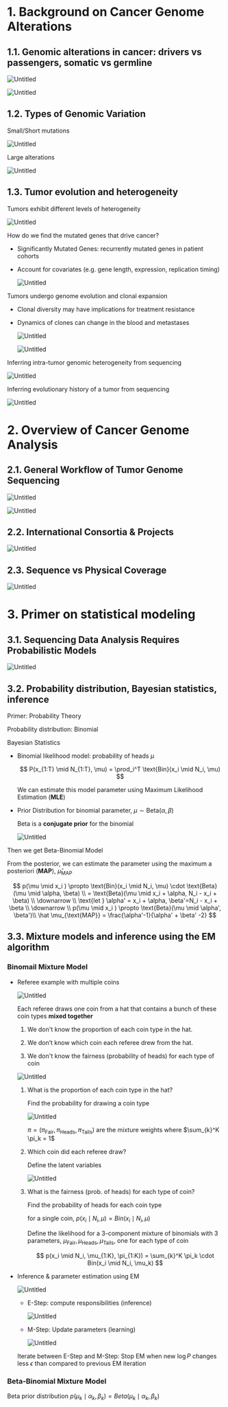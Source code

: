 # 1. Background on Cancer Genome Alterations

## 1.1. Genomic alterations in cancer: drivers vs passengers, somatic vs germline

![Untitled](pictures/Lecture1_01.png)

![Untitled](pictures/Lecture1_02.png)

## 1.2. Types of Genomic Variation

Small/Short mutations

![Untitled](pictures/Lecture1_03.png)

Large alterations
            
![Untitled](pictures/Lecture1_04.png)
            
## 1.3. Tumor evolution and heterogeneity

Tumors exhibit different levels of heterogeneity

![Untitled](pictures/Lecture1_05.png)

How do we find the mutated genes that drive cancer?

- Significantly Mutated Genes: recurrently mutated genes in patient cohorts
- Account for covariates (e.g. gene length, expression, replication timing)

    ![Untitled](pictures/Lecture1_06.png)
        
Tumors undergo genome evolution and clonal expansion

- Clonal diversity may have implications for treatment resistance
- Dynamics of clones can change in the blood and metastases
    
    ![Untitled](pictures/Lecture1_07.png)
    
    ![Untitled](pictures/Lecture1_08.png)
        
Inferring intra-tumor genomic heterogeneity from sequencing

![Untitled](pictures/Lecture1_09.png)

Inferring evolutionary history of a tumor from sequencing

![Untitled](pictures/Lecture1_10.png)
        
# 2. Overview of Cancer Genome Analysis

## 2.1. General Workflow of Tumor Genome Sequencing

![Untitled](pictures/Lecture1_11.png)

![Untitled](pictures/Lecture1_12.png)
        
## 2.2. International Consortia & Projects

![Untitled](pictures/Lecture1_13.png)
        
## 2.3. Sequence vs Physical Coverage

![Untitled](pictures/Lecture1_14.png)
        
# 3. Primer on statistical modeling

## 3.1. Sequencing Data Analysis Requires Probabilistic Models

![Untitled](pictures/Lecture1_15.png)
 
## 3.2. Probability distribution, Bayesian statistics, inference

Primer: Probability Theory

Probability distribution: Binomial

Bayesian Statistics

- Binomial likelihood model: probability of heads $\mu$
        
    $$
    P(x_{1:T} \mid N_{1:T}, \mu) = \prod_i^T \text{Bin}(x_i \mid N_i, \mu) 
    $$
    
    We can estimate this model parameter using Maximum Likelihood Estimation (**MLE**)
    
- Prior Distribution for binomial parameter, $\mu \sim \text{Beta}(\alpha,\beta)$
    
    Beta is a **conjugate prior** for the binomial
        
    ![Untitled](pictures/Lecture1_16.png)
        
Then we get Beta-Binomial Model

From the posterior, we can estimate the parameter using the maximum a posteriori (**MAP**), $\hat \mu_{\text{MAP}}$

$$
p(\mu \mid x_i ) \propto \text{Bin}(x_i \mid N_i, \mu) \cdot \text{Beta}(\mu \mid \alpha, \beta) \\ = \text{Beta}(\mu \mid x_i + \alpha, N_i - x_i + \beta) \\ \downarrow \\ \text{let } \alpha' = x_i + \alpha, \beta'=N_i - x_i + \beta \\ \downarrow \\ p(\mu \mid x_i ) \propto \text{Beta}(\mu \mid \alpha', \beta')\\ \hat \mu_{\text{MAP}} = \frac{\alpha'-1}{\alpha' + \beta' -2}
$$
 
## 3.3. Mixture models and inference using the EM algorithm
        
### Binomail Mixture Model
        
- Referee example with multiple coins
            
    ![Untitled](pictures/Lecture1_17.png)
    
    Each referee draws one coin from a hat that contains a bunch of these coin types **mixed together**
    
    1. We don't know the proportion of each coin type in the hat.
            
    2. We don’t know which coin each referee drew from the hat.
    
    3. We don't know the fairness (probability of heads) for each type of coin
    
    ![Untitled](pictures/Lecture1_18.png)
    
    1. What is the proportion of each coin type in the hat?
    
        Find the probability for drawing a coin type
    
        ![Untitled](pictures/Lecture1_19.png)
    
        $\pi = (\pi_{\text{Fair}}, \pi_{\text{Heads}}, \pi_{\text{Tails}})$ are the mixture weights where $\sum_{k}^K \pi_k = 1$
    
    2. Which coin did each referee draw?
        
        Define the latent variables
        
        ![Untitled](pictures/Lecture1_20.png)
    
    3. What is the fairness (prob. of heads) for each type of coin?
        
        Find the probability of heads for each coin type
        
        for a single coin, $p(x_i \mid N_i, \mu) = Bin(x_i \mid N_i, \mu)$
        
        Define the likelihood for a 3-component mixture of binomials with 3 parameters, $\mu_{\text{Fair}}, \mu_{\text{Heads}}, \mu_{\text{Tails}}$, one for each type of coin
        
        $$
        p(x_i \mid N_i, \mu_{1:K}, \pi_{1:K}) = \sum_{k}^K \pi_k \cdot Bin(x_i \mid N_i, \mu_k)
        $$
            
- Inference & parameter estimation using EM

    ![Untitled](pictures/Lecture1_21.png)
    
    - E-Step: compute responsibilities (inference)
        
        ![Untitled](pictures/Lecture1_22.png)
         
    - M-Step: Update parameters (learning)
    
        ![Untitled](pictures/Lecture1_23.png)
    
    
    Iterate between E-Step and M-Step: Stop EM when new $\log P$ changes less $\epsilon$ than compared to previous EM iteration


### Beta-Binomial Mixture Model

Beta prior distribution $p(\mu_k \mid \alpha_k, \beta_k) = Beta(\mu_k \mid \alpha_k, \beta_k)$
